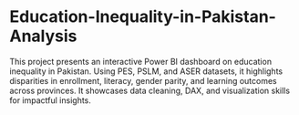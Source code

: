# Education-Inequality-in-Pakistan-Analysis
This project presents an interactive Power BI dashboard on education inequality in Pakistan. Using PES, PSLM, and ASER datasets, it highlights disparities in enrollment, literacy, gender parity, and learning outcomes across provinces. It showcases data cleaning, DAX, and visualization skills for impactful insights.
